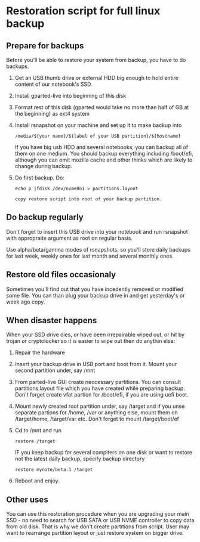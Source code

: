 Restoration script for full linux backup
========================================

Prepare for backups
-------------------

Before you'll be able to restore your system from backup, you have to do
backups.

1. Get an USB thumb drive or external HDD big enough to hold entire
   content of our notebook's SSD.
2. Install gparted-live into beginning of this disk
3. Format rest of this disk (gparted would take no more than half of GB
at the beginning) as ext4 system
4. Install rsnapshot on your machine and set up it to make backup into
   ```
   /media/${your name}/${label of your USB partition}/${hostname}
   ```
   If you have big usb HDD and several notebooks, you can backup all of
   them on one medium.
   You should backup everything including /boot/efi, although you can
   omit mozilla cache and other thinks which are likely to change during
   backup.

5. Do first backup. Do:
   ```
   echo p |fdisk /dev/nvme0n1 > partitions.layout  

   copy restore script into root of your backup partition.

Do backup regularly
-------------------

Don't forget to insert this USB drive into your notebook and run 
rsnapshot with appropraite argument as root on regular basis.

Use alpha/beta/gamma modes of rsnapshots, so you'll store daily backups
for last week, weekly ones for last month and several monthly ones.

Restore old files occasionaly
-----------------------------

Sometimes you'll find out that you have incedently removed or modified
some file. You can than plug your backup drive in and get yesterday's or
week ago copy.

When disaster happens
---------------------

When your SSD drive dies, or have been irrepairable  wiped out,
or hit by trojan or cryptolocker so it is easier to wipe out then do 
anythin else:

1. Repair the hardware
2. Insert your backup drive in USB port and boot from it. Mount your
   second partition under, say /mnt
3. From parted-live GUI create neccessary partitions. You can consult
   partitions.layout file which you have created while preparing backup.
   Don't forget create vfat partion for /boot/efi, if you are using uefi
   boot.
4. Mount newly created root partition under, say /target
   and if you unse separate partions for /home, /var or anything else,
   mount them on /target/home, /target/var etc.
   Don't forget to mount /target/boot/ef
5. Cd to /mnt and run 
    ```
    restore /target
	```
    IF you keep backup for several
    compiters on one disk or want to restore not the latest daily backup,
    specify backup directory
    
	```
    restore mynote/beta.1 /target
	```
6. Reboot and enjoy.

Other uses
----------

You can use this restoration procedure when you are upgrading your main
SSD - no need to search for USB SATA or USB NVME controller to copy data
from old disk. That is why we don't create partitions from script. User
may want to rearrange partition layout or just restore system on bigger
drive.



